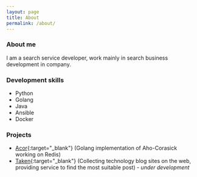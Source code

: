 ```yaml
---
layout: page
title: About
permalink: /about/
---
```


### About me

I am a search service developer, work mainly in search business development in company.

### Development skills

- Python
- Golang
- Java
- Ansible
- Docker

### Projects

- [Acor](https://github.com/skyoo2003/acor){:target="_blank"} (Golang implementation of Aho-Corasick working on Redis)
- [Taken](https://github.com/skyoo2003/taken){:target="_blank"} (Collecting technology blog sites on the web, providing service to find the most suitable post) - _under development_
